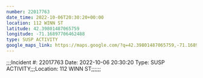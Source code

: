 ```yaml
---
number: 22017763
date_time: 2022-10-06T20:30:20+00:00
location: 112 WINN ST
latitude: 42.39801487065759
longitude: -71.16897706462488
type: SUSP ACTIVITY
google_maps_link: https://maps.google.com/?q=42.39801487065759,-71.16897706462488
---
```


;;;Incident #: 22017763   Date: 2022-10-06 20:30:20   Type: SUSP ACTIVITY;;;Location: 112 WINN ST;;;;;;
